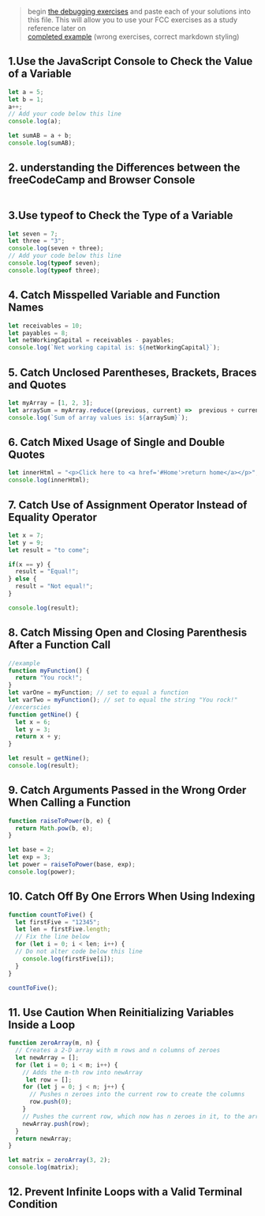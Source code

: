> begin [the debugging exercises](https://learn.freecodecamp.org/javascript-algorithms-and-data-structures/debugging) and paste each of your solutions into this file.  This will allow you to use your FCC exercises as a study reference later on  
> [completed example](https://github.com/AlfiYusrina/hyf-javascript1/blob/master/week1/freecode_camp_solutions.MD)  (wrong exercises, correct markdown styling)
## 1.Use the JavaScript Console to Check the Value of a Variable
```js
let a = 5;
let b = 1;
a++;
// Add your code below this line
console.log(a);

let sumAB = a + b;
console.log(sumAB);
```
## 2. understanding the Differences between the freeCodeCamp and Browser Console
```js

```
## 3.Use typeof to Check the Type of a Variable
```js
let seven = 7;
let three = "3";
console.log(seven + three);
// Add your code below this line
console.log(typeof seven);
console.log(typeof three);
```
## 4. Catch Misspelled Variable and Function Names
```js
let receivables = 10;
let payables = 8;
let netWorkingCapital = receivables - payables;
console.log(`Net working capital is: ${netWorkingCapital}`);
```
## 5.  Catch Unclosed Parentheses, Brackets, Braces and Quotes
```js
let myArray = [1, 2, 3];
let arraySum = myArray.reduce((previous, current) =>  previous + current);
console.log(`Sum of array values is: ${arraySum}`);
```
## 6. Catch Mixed Usage of Single and Double Quotes
```js
let innerHtml = "<p>Click here to <a href='#Home'>return home</a></p>";
console.log(innerHtml);
```
## 7. Catch Use of Assignment Operator Instead of Equality Operator
```js
let x = 7;
let y = 9;
let result = "to come";

if(x == y) {
  result = "Equal!";
} else {
  result = "Not equal!";
}

console.log(result);
```
## 8. Catch Missing Open and Closing Parenthesis After a Function Call
```js
//example
function myFunction() {
  return "You rock!";
}
let varOne = myFunction; // set to equal a function
let varTwo = myFunction(); // set to equal the string "You rock!"
//excerscies
function getNine() {
  let x = 6;
  let y = 3;
  return x + y;
}

let result = getNine();
console.log(result);
```
## 9. Catch Arguments Passed in the Wrong Order When Calling a Function
```js
function raiseToPower(b, e) {
  return Math.pow(b, e);
}

let base = 2;
let exp = 3;
let power = raiseToPower(base, exp);
console.log(power);
```
## 10. Catch Off By One Errors When Using Indexing
```js
function countToFive() {
  let firstFive = "12345";
  let len = firstFive.length;
  // Fix the line below
  for (let i = 0; i < len; i++) {
  // Do not alter code below this line
    console.log(firstFive[i]);
  }
}

countToFive();
```
## 11. Use Caution When Reinitializing Variables Inside a Loop
```js
function zeroArray(m, n) {
  // Creates a 2-D array with m rows and n columns of zeroes
  let newArray = [];
  for (let i = 0; i < m; i++) {
    // Adds the m-th row into newArray
     let row = [];
    for (let j = 0; j < n; j++) {
      // Pushes n zeroes into the current row to create the columns
      row.push(0);
    }
    // Pushes the current row, which now has n zeroes in it, to the array
    newArray.push(row);
  }
  return newArray;
}

let matrix = zeroArray(3, 2);
console.log(matrix);
```
## 12. Prevent Infinite Loops with a Valid Terminal Condition
```js


